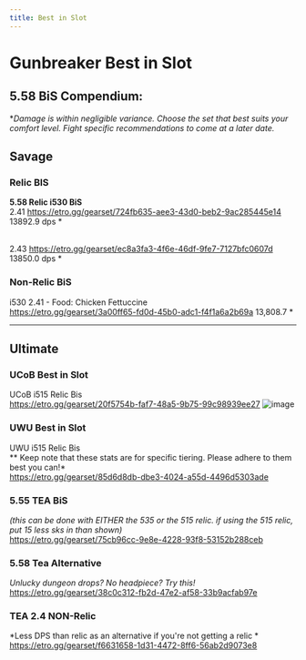 ```yaml
---
title: Best in Slot
---
```

# Gunbreaker Best in Slot


## 5.58 BiS Compendium: 
**Damage is within negligible variance. Choose the set that best suits your comfort level. Fight specific recommendations to come at a later date.*

## Savage


### Relic BIS

**5.58 Relic i530 BiS**
<br>2.41 <https://etro.gg/gearset/724fb635-aee3-43d0-beb2-9ac285445e14> 13892.9 dps * 

<br>2.43 <https://etro.gg/gearset/ec8a3fa3-4f6e-46df-9fe7-7127bfc0607d> 13850.0 dps *


### Non-Relic BiS
i530 2.41 - Food: Chicken Fettuccine
<br><https://etro.gg/gearset/3a00ff65-fd0d-45b0-adc1-f4f1a6a2b69a> 13,808.7 *

--- 

## Ultimate

### UCoB Best in Slot
UCoB i515 Relic Bis
<br><https://etro.gg/gearset/20f5754b-faf7-48a5-9b75-99c98939ee27>
![image](https://i.imgur.com/opcbpMJ.png)

### UWU Best in Slot

UWU i515 Relic Bis
<br>** Keep note that these stats are for specific tiering. Please adhere to them best you can!*
<br><https://etro.gg/gearset/85d6d8db-dbe3-4024-a55d-4496d5303ade>

### 5.55 TEA BiS
*(this can be done with EITHER the 535 or the 515 relic. if using the 515 relic, put 15 less sks in than shown)*
<br><https://etro.gg/gearset/75cb96cc-9e8e-4228-93f8-53152b288ceb>



### 5.58 Tea Alternative
*Unlucky dungeon drops? No headpiece? Try this!*
<BR><https://etro.gg/gearset/38c0c312-fb2d-47e2-af58-33b9acfab97e>



### TEA 2.4 NON-Relic
*Less DPS than relic as an alternative if you're not getting a relic *
<br><https://etro.gg/gearset/f6631658-1d31-4472-8ff6-56ab2d9073e8>